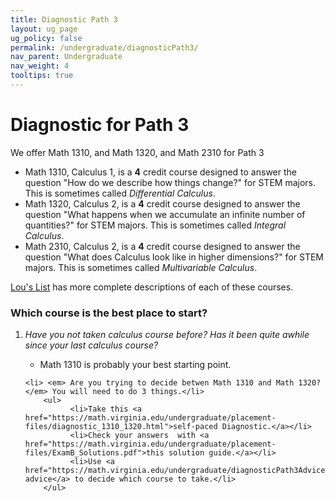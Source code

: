 ```yaml
---
title: Diagnostic Path 3
layout: ug_page
ug_policy: false
permalink: /undergraduate/diagnosticPath3/
nav_parent: Undergraduate
nav_weight: 4
tooltips: true
---
```


<h1 class="mb-4">Diagnostic for Path 3</h1>

<p> We offer Math 1310, and Math 1320, and Math 2310 for Path 3 </p>

 <ul>
    <li> <span class="bolded">Math 1310</span>, Calculus 1, is a <strong>4</strong> credit course designed to answer the question "How do we describe how things change?" for STEM majors.  This is sometimes called <em>Differential Calculus</em>.  </li>
    <li> <span class="bolded">Math 1320</span>, Calculus 2, is a <strong>4</strong> credit course designed to answer the question "What happens when we accumulate an infinite number of quantities?"  for STEM majors. This is sometimes called <em>Integral Calculus</em>.  </li>
    <li> <span class="bolded">Math 2310</span>, Calculus 2, is a <strong>4</strong> credit course designed to answer the question "What does Calculus look like in higher dimensions?"  for STEM majors. This is sometimes called <em>Multivariable Calculus</em>.  </li>
</ul>

<p>
 <span class="bolded"> <a href=" https://louslist.org/CC/Mathematics.html">Lou's List</a></span> has more complete descriptions of each of these courses.
 </p>
 
 
 <h3> Which course is the best place to start?  </h3>
 
 <ol>
    <li><em>Have you <span class="bolded">not</span> taken calculus course before?  Has it been quite awhile since your last calculus course?</em> </li>
		<ul>
			<li>Math 1310 is probably your best starting point.</li>
		</ul>
   
 
  
    <li> <em> Are you trying to decide betwen Math 1310 and Math 1320?</em> You will need to do 3 things.</li>
    	<ul>
			  <li>Take this <a href="https://math.virginia.edu/undergraduate/placement-files/diagnostic_1310_1320.html">self-paced Diagnostic.</a></li>
			  <li>Check your answers  with <a href="https://math.virginia.edu/undergraduate/placement-files/ExamB_Solutions.pdf">this solution guide.</a></li>
			  <li>Use <a href="https://math.virginia.edu/undergraduate/diagnosticPath3Advice">this advice</a> to decide which course to take.</li>
    	</ul>
</ol>
  
